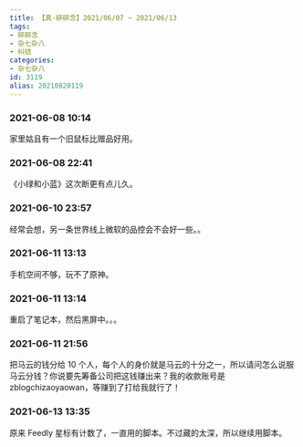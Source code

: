```yaml
---
title: 【真·碎碎念】2021/06/07 ~ 2021/06/13
tags:
- 碎碎念
- 杂七杂八
- 纠结
categories:
- 杂七杂八
id: 3119
alias: 20210820119
---
```


### 2021-06-08 10:14
家里姑且有一个旧鼠标比赠品好用。

### 2021-06-08 22:41
《小绿和小蓝》这次断更有点儿久。

### 2021-06-10 23:57
经常会想，另一条世界线上微软的品控会不会好一些。。

### 2021-06-11 13:13
手机空间不够，玩不了原神。

### 2021-06-11 13:14
重启了笔记本，然后黑屏中。。。

### 2021-06-11 21:56
把马云的钱分给 10 个人，每个人的身价就是马云的十分之一，所以请问怎么说服马云分钱？你说要先筹备公司把这钱赚出来？我的收款账号是 zblogchizaoyaowan，等赚到了打给我就行了！

### 2021-06-13 13:35
原来 Feedly 星标有计数了，一直用的脚本。不过藏的太深，所以继续用脚本。
